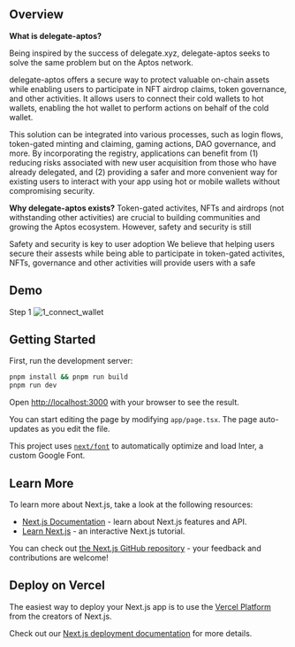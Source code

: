 ## Overview

**What is delegate-aptos?**

Being inspired by the success of delegate.xyz, delegate-aptos seeks to solve the same problem but on the Aptos network.

delegate-aptos offers a secure way to protect valuable on-chain assets while enabling users to participate in NFT airdrop claims, token governance, and other activities. It allows users to connect their cold wallets to hot wallets, enabling the hot wallet to perform actions on behalf of the cold wallet.

This solution can be integrated into various processes, such as login flows, token-gated minting and claiming, gaming actions, DAO governance, and more. By incorporating the registry, applications can benefit from (1) reducing risks associated with new user acquisition from those who have already delegated, and (2) providing a safer and more convenient way for existing users to interact with your app using hot or mobile wallets without compromising security.

**Why delegate-aptos exists?**
Token-gated activites, NFTs and airdrops (not withstanding other activities) are crucial to building communities and growing the Aptos ecosystem. However, safety and security is still

Safety and security is key to user adoption
We believe that helping users secure their assests while being able to participate in token-gated activites, NFTs, governance and other activities will provide users with a safe 

## Demo
Step 1
![1_connect_wallet](https://github.com/aptos-hack/delegate-aptos/assets/34344542/aaec6bc0-c398-4c10-b6d8-a965a7289abd)



## Getting Started

First, run the development server:

```bash
pnpm install && pnpm run build
pnpm run dev
```

Open [http://localhost:3000](http://localhost:3000) with your browser to see the result.

You can start editing the page by modifying `app/page.tsx`. The page auto-updates as you edit the file.

This project uses [`next/font`](https://nextjs.org/docs/basic-features/font-optimization) to automatically optimize and load Inter, a custom Google Font.

## Learn More

To learn more about Next.js, take a look at the following resources:

- [Next.js Documentation](https://nextjs.org/docs) - learn about Next.js features and API.
- [Learn Next.js](https://nextjs.org/learn) - an interactive Next.js tutorial.

You can check out [the Next.js GitHub repository](https://github.com/vercel/next.js/) - your feedback and contributions are welcome!

## Deploy on Vercel

The easiest way to deploy your Next.js app is to use the [Vercel Platform](https://vercel.com/new?utm_medium=default-template&filter=next.js&utm_source=create-next-app&utm_campaign=create-next-app-readme) from the creators of Next.js.

Check out our [Next.js deployment documentation](https://nextjs.org/docs/deployment) for more details.
